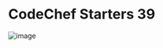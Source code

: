 # CodeChef Starters 39
![image](https://cdn.codechef.com/download/small-banner/START39D/1652264708.jpg)